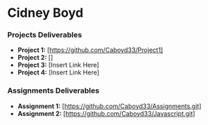 # Cidney Boyd 


### Projects Deliverables
- **Project 1:** [https://github.com/Caboyd33/Project1]
- **Project 2:** []
- **Project 3:** [Insert Link Here]
- **Project 4:** [Insert Link Here]

### Assignments Deliverables
- **Assignment 1:** [https://github.com/Caboyd33/Assignments.git]
- **Assignment 2:** [https://github.com/Caboyd33/Javascript.git]







